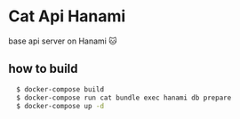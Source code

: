 # Cat Api Hanami

base api server on Hanami :cat:

## how to build
```sh
  $ docker-compose build
  $ docker-compose run cat bundle exec hanami db prepare
  $ docker-compose up -d
```
